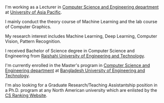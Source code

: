 <p>
                    I'm working as a Lecturer in <a href="https://cse.uap-bd.edu">Computer Science and Engineering department</a> at <a href="https://uap-bd.edu/">University of Asia Pacific</a>.
</p><p>
                    I mainly conduct the theory course of Machine Learning and the lab course of Computer Graphics.</p>
<p>
                    My research interest includes Machine Learning, Deep Learning, Computer Vision, Pattern Recognition.
</p>
<p>
                    I received Bachelor of Science degree in Computer Science and Engineering from <a href="https://ruet.ac.bd/">Rajshahi University of Engineering and Technology</a>. 
</p>
<p>
                    I'm currently enrolled in the Master's program in <a href="https://cse.buet.ac.bd/">Computer Science and Engineering department</a> at <a href="https://buet.ac.bd/">Bangladesh University of Engineering and Technology</a>. 
</p>
<p>I'm also looking for a Graduate Research/Teaching Assistantship position in a Ph.D. program at any North American university which are enlisted by the <a href="http://csrankings.org/#/index?all&world">CS Ranking Website</a>. </p>
</p>
